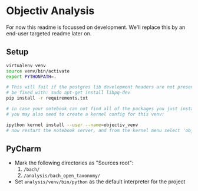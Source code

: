 # Objectiv Analysis
For now this readme is focussed on development. We'll replace this by an end-user targeted readme later on.

## Setup
```bash
virtualenv venv
source venv/bin/activate
export PYTHONPATH=.

# This will fail if the postgres lib development headers are not present if so, then on Ubuntu that can
# be fixed with: sudo apt-get install libpq-dev
pip install -r requirements.txt

# in case your notebook can not find all of the packages you just installed
# you may also need to create a kernel config for this venv:

ipython kernel install --user --name=objectiv_venv
# now restart the notebook server, and from the kernel menu select 'objectiv_venv'

```

## PyCharm
* Mark the following directories as "Sources root":
   1. `/bach/`
   2. `/analysis/bach_open_taxonomy/`
* Set `analysis/venv/bin/python` as the default interpreter for the project
